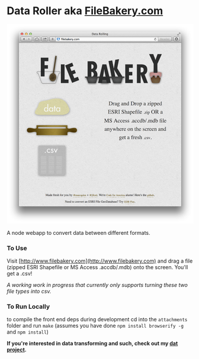 # Data Roller aka [FileBakery.com](http://www.filebakery.com)

![filebakery](filebakery-ss.png)

A node webapp to convert data between different formats.

### To Use

Visit [http://www.filebakery.com](http://www.filebakery.com) and drag a file (zipped ESRI Shapefile or MS Access .accdb/.mdb) onto the screen. You'll get a .csv!

_A working work in progress that currently only supports turning these two file types into csv._


### To Run Locally

to compile the front end deps during development cd into the `attachments` folder and run `make` (assumes you have done `npm install browserify -g` and `npm install`)

**If you're interested in data transforming and such, check out my [dat project](http://www.github.com/maxogden/dat).**